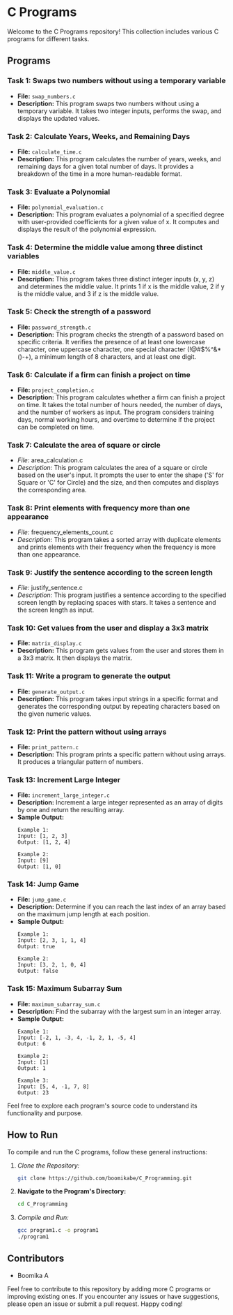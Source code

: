 # C Programs

Welcome to the C Programs repository! This collection includes various C programs for different tasks.

## Programs

### Task 1: Swaps two numbers without using a temporary variable
   - **File:** `swap_numbers.c`
   - **Description:**
     This program swaps two numbers without using a temporary variable. It takes two integer inputs, performs the swap, and displays the updated values.

### Task 2: Calculate Years, Weeks, and Remaining Days
   - **File:** `calculate_time.c`
   - **Description:**
     This program calculates the number of years, weeks, and remaining days for a given total number of days. It provides a breakdown of the time in a more human-readable format.

### Task 3: Evaluate a Polynomial
   - **File:** `polynomial_evaluation.c`
   - **Description:**
     This program evaluates a polynomial of a specified degree with user-provided coefficients for a given value of x. It computes and displays the result of the polynomial expression.

### Task 4: Determine the middle value among three distinct variables
   - **File:** `middle_value.c`
   - **Description:**
     This program takes three distinct integer inputs (x, y, z) and determines the middle value. It prints 1 if x is the middle value, 2 if y is the middle value, and 3 if z is the middle value.

### Task 5: Check the strength of a password
   - **File:** `password_strength.c`
   - **Description:**
     This program checks the strength of a password based on specific criteria. It verifies the presence of at least one lowercase character, one uppercase character, one special character (!@#$%^&*()-+), a minimum length of 8 characters, and at least one digit.

### Task 6: Calculate if a firm can finish a project on time
   - **File:** `project_completion.c`
   - **Description:**
     This program calculates whether a firm can finish a project on time. It takes the total number of hours needed, the number of days, and the number of workers as input. The program considers training days, normal working hours, and overtime to determine if the project can be completed on time.

### Task 7: Calculate the area of square or circle
   - *File:* area_calculation.c
   - *Description:*
     This program calculates the area of a square or circle based on the user's input. It prompts the user to enter the shape ('S' for Square or 'C' for Circle) and the size, and then computes and displays the corresponding area.
  
### Task 8: Print elements with frequency more than one appearance
   - *File:* frequency_elements_count.c
   - *Description:*
     This program takes a sorted array with duplicate elements and prints elements with their frequency when the frequency is more than one appearance.

### Task 9: Justify the sentence according to the screen length

   - *File:* justify_sentence.c
   - *Description:*
     This program justifies a sentence according to the specified screen length by replacing spaces with stars. It takes a sentence and the screen length as input.

### Task 10: Get values from the user and display a 3x3 matrix 
   - **File:** `matrix_display.c`
   - **Description:**
     This program gets values from the user and stores them in a 3x3 matrix. It then displays the matrix.

### Task 11: Write a program to generate the output
   - **File:** `generate_output.c`
   - **Description:**
     This program takes input strings in a specific format and generates the corresponding output by repeating characters based on the given numeric values.

### Task 12: Print the pattern without using arrays

   - **File:** `print_pattern.c`
   - **Description:**
     This program prints a specific pattern without using arrays. It produces a triangular pattern of numbers.
### Task 13: Increment Large Integer
   - **File:** `increment_large_integer.c`
   - **Description:**
     Increment a large integer represented as an array of digits by one and return the resulting array.
   - **Sample Output:**
     ```plaintext
     Example 1:
     Input: [1, 2, 3]
     Output: [1, 2, 4]

     Example 2:
     Input: [9]
     Output: [1, 0]
     ```

### Task 14: Jump Game
   - **File:** `jump_game.c`
   - **Description:**
     Determine if you can reach the last index of an array based on the maximum jump length at each position.
   - **Sample Output:**
     ```plaintext
     Example 1:
     Input: [2, 3, 1, 1, 4]
     Output: true

     Example 2:
     Input: [3, 2, 1, 0, 4]
     Output: false
     ```

### Task 15: Maximum Subarray Sum
   - **File:** `maximum_subarray_sum.c`
   - **Description:**
     Find the subarray with the largest sum in an integer array.
   - **Sample Output:**
     ```plaintext
     Example 1:
     Input: [-2, 1, -3, 4, -1, 2, 1, -5, 4]
     Output: 6

     Example 2:
     Input: [1]
     Output: 1

     Example 3:
     Input: [5, 4, -1, 7, 8]
     Output: 23
     ```

Feel free to explore each program's source code to understand its functionality and purpose.

## How to Run

To compile and run the C programs, follow these general instructions:

1. *Clone the Repository:*
    ```bash
   git clone https://github.com/boomikabe/C_Programming.git

2. **Navigate to the Program's Directory:**
    ```bash
   cd C_Programming

3. *Compile and Run:*
   ```bash
   gcc program1.c -o program1
   ./program1

## Contributors

- Boomika A

Feel free to contribute to this repository by adding more C programs or improving existing ones. If you encounter any issues or have suggestions, please open an issue or submit a pull request.
Happy coding!
